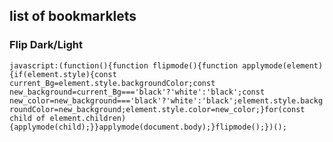 ## list of bookmarklets

### Flip Dark/Light

`javascript:(function(){function flipmode(){function applymode(element){if(element.style){const current_Bg=element.style.backgroundColor;const new_background=current_Bg==='black'?'white':'black';const new_color=new_background==='black'?'white':'black';element.style.backgroundColor=new_background;element.style.color=new_color;}for(const child of element.children){applymode(child);}}applymode(document.body);}flipmode();})();`
